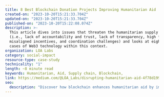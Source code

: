 ```yaml
---
title: 8 Best Blockchain Donation Projects Improving Humanitarian Aid
created-on: "2023-10-20T15:21:33.704Z"
updated-on: "2023-10-20T15:21:33.704Z"
published-on: "2023-10-20T15:22:08.074Z"
description: >-
  This article dives into issues that threaten the humanitarian supply chain
  (i.e., lack of accountability and trust, lack of transparency, high fees,
  misaligned incentives, and coordination challenges) and looks at eight use
  cases of Web3 technology within this context.
organization: LOA Labs
category: social-impact
resource-type: case-study
technicality: "1"
length: ~8 minute read
keywords: Humanitarian, Aid, Supply chain, Blockchain,
link: https://medium.com/@LOA_Labs/disrupting-humanitarian-aid-4f78d199faaa
seo:
  description: "Discover how blockchain enhances humanitarian aid by improving transparency, reducing fees, and increasing trust. Explore eight Web3 projects revolutionizing donations and supply chain efficiency."
---
```

